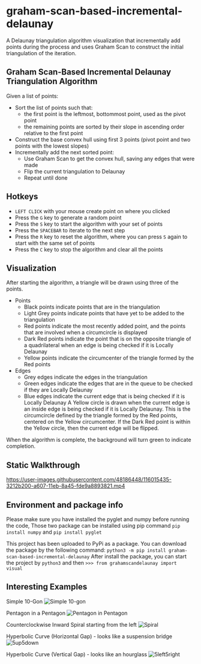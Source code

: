 # graham-scan-based-incremental-delaunay

A Delaunay triangulation algorithm visualization that incrementally add points during the process and uses Graham Scan to construct the initial triangulation of the iteration.

## Graham Scan-Based Incremental Delaunay Triangulation Algorithm
Given a list of points:
- Sort the list of points such that:
  - the first point is the leftmost, bottommost point, used as the pivot point
  - the remaining points are sorted by their slope in ascending order relative to the first point
- Construct the base convex hull using first 3 points (pivot point and two points with the lowest slopes)
- Incrementally add the next sorted point:
  - Use Graham Scan to get the convex hull, saving any edges that were made
  - Flip the current triangulation to Delaunay
  - Repeat until done

## Hotkeys
- `LEFT CLICK` with your mouse create point on where you clicked
- Press the `G` key to generate a random point
- Press the `S` key to start the algorithm with your set of points
- Press the `SPACEBAR` to iterate to the next step
- Press the `R` key to reset the algorithm, where you can press `S` again to start with the same set of points
- Press the `C` key to stop the algorithm and clear all the points

## Visualization
After starting the algorithm, a triangle will be drawn using three of the points.
- Points
  - Black points indicate points that are in the triangulation
  - Light Grey points indicate points that have yet to be added to the triangulation
  - Red points indicate the most recently added point, and the points that are involved when a circumcircle is displayed
  - Dark Red points indicate the point that is on the opposite triangle of a quadrilateral when an edge is being checked if it is Locally Delaunay
  - Yellow points indicate the circumcenter of the triangle formed by the Red points
- Edges
  - Grey edges indicate the edges in the triangulation
  - Green edges indicate the edges that are in the queue to be checked if they are Locally Delaunay
  - Blue edges indicate the current edge that is being checked if it is Locally Delaunay
A Yellow circle is drawn when the current edge is an inside edge is being checked if it is Locally Delaunay. This is the circumcircle defined by the triangle formed by the Red points, centered on the Yellow circumcenter. If the Dark Red point is within the Yellow circle, then the current edge will be flipped.

When the algorithm is complete, the background will turn green to indicate completion.

## Static Walkthrough
https://user-images.githubusercontent.com/48186448/116015435-3212b200-a607-11eb-8a45-fde9a8893821.mp4

## Environment and package info
Please make sure you have installed the pyglet and numpy before running the code, Those two package can be installed using pip command
```pip install numpy``` and ```pip install pyglet```

This project has been uploaded to PyPi as a package. You can download the package by the following command:
```python3 -m pip install graham-scan-based-incremental-delaunay```
After install the package, you can start the project by
```python3```
and then ```>>> from grahamscandelaunay import visual```

## Interesting Examples
Simple 10-Gon
![Simple 10-gon](https://raw.githubusercontent.com/carlklier/graham-scan-based-incremental-delaunay/main/img/10gon.PNG)

Pentagon in a Pentagon
![Pentagon in Pentagon](https://raw.githubusercontent.com/carlklier/graham-scan-based-incremental-delaunay/main/img/inscribed.PNG)

Counterclockwise Inward Spiral starting from the left
![Spiral](https://raw.githubusercontent.com/carlklier/graham-scan-based-incremental-delaunay/main/img/spiral1.PNG)

Hyperbolic Curve (Horizontal Gap) - looks like a suspension bridge
![5up5down](https://raw.githubusercontent.com/carlklier/graham-scan-based-incremental-delaunay/main/img/set1.PNG)

Hyperbolic Curve (Vertical Gap) - looks like an hourglass
![5left5right](https://raw.githubusercontent.com/carlklier/graham-scan-based-incremental-delaunay/main/img/set2.PNG)
